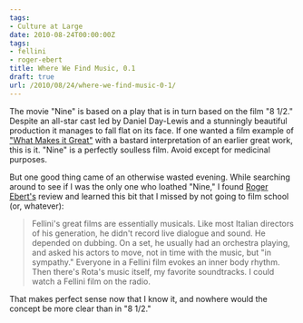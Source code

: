 ```yaml
---
tags:
- Culture at Large
date: 2010-08-24T00:00:00Z
tags:
- fellini
- roger-ebert
title: Where We Find Music, 0.1 
draft: true
url: /2010/08/24/where-we-find-music-0-1/
---
```


The movie "Nine" is based on a play that is in turn based on the film "8 1/2." Despite an all-star cast led by Daniel Day-Lewis and a stunningly beautiful production it manages to fall flat on its face. If one wanted a film example of <a href="http://www.robkapilow.com/wmigreat.shtml">"What Makes it Great"</a> with a bastard interpretation of an earlier great work, this is it. "Nine" is a perfectly soulless film. Avoid except for medicinal purposes.

But one good thing came of an otherwise wasted evening. While searching around to see if I was the only one who loathed "Nine," I found <a href="http://rogerebert.suntimes.com/apps/pbcs.dll/article?AID=/20091223/REVIEWS/912239996">Roger Ebert's</a> review and learned this bit that I missed by not going to film school (or, whatever):
<blockquote>Fellini's great films are essentially musicals. Like most Italian directors of his generation, he didn't record live dialogue and sound. He depended on dubbing. On a set, he usually had an orchestra playing, and asked his actors to move, not in time with the music, but "in sympathy." Everyone in a Fellini film evokes an inner body rhythm. Then there's Rota's music itself, my favorite soundtracks. I could watch a Fellini film on the radio.</blockquote>
That makes perfect sense now that I know it, and nowhere would the concept be more clear than in "8 1/2."
